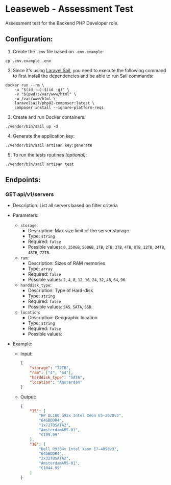# Leaseweb - Assessment Test

Assessment test for the Backend PHP Developer role.

## Configuration:
1. Create the `.env` file based on `.env.example`:
```shell
cp .env.example .env
```

2. Since it's using [Laravel Sail](https://laravel.com/docs/10.x/sail), you need to execute the following command to first install the dependencies and be able to run Sail commands:
```shell
docker run --rm \
    -u "$(id -u):$(id -g)" \
    -v "$(pwd):/var/www/html" \
    -w /var/www/html \
    laravelsail/php82-composer:latest \
    composer install --ignore-platform-reqs
```

3. Create and run Docker containers:
```shell
./vendor/bin/sail up -d
```

4. Generate the application key:
```shell
./vendor/bin/sail artisan key:generate
```

5. To run the tests routines _(optional)_:
```shell
./vendor/bin/sail artisan test
```

## Endpoints:

### GET api/v1/servers
- Description: List all servers based on filter criteria
- Parameters:
  - `storage`:
    - Description: Max size limit of the server storage
    - Type: `string`
    - Required: `false`
    - Possible values: `0`, `250GB`, `500GB`, `1TB`, `2TB`, `3TB`, `4TB`, `8TB`, `12TB`, `24TB`, `48TB`, `72TB`.
  - `ram`:
    - Description: Sizes of RAM memories
    - Type: `array`
    - Required: `false`
    - Possible values: `2`, `4`, `8`, `12`, `16`, `24`, `32`, `48`, `64`, `96`.
  - `harddisk_type`:
    - Description: Type of Hard-disk
    - Type: `string`
    - Required: `false`
    - Possible values: `SAS`. `SATA`, `SSD`.
  - `location`:
    - Description: Geographic location
    - Type: `string`
    - Required: `false`
    - Possible values: ` `


- Example:
  - Input:
    ```json
    {
        "storage": "72TB",
        "ram": ["4", "64"],
        "harddisk_type": "SATA",
        "location": "Amsterdam"
    }
    ```
  - Output:
    ```json
    {
        "15": [
            "HP DL180 G92x Intel Xeon E5-2620v3",
            "64GBDDR4",
            "1x72TBSATA2",
            "AmsterdamAMS-01",
            "€199.99"
        ],
        "18": [
            "Dell R9304x Intel Xeon E7-4850v3",
            "64GBDDR4",
            "2x32TBSATA2",
            "AmsterdamAMS-01",
            "€1044.99"
        ]
    }
    ```
